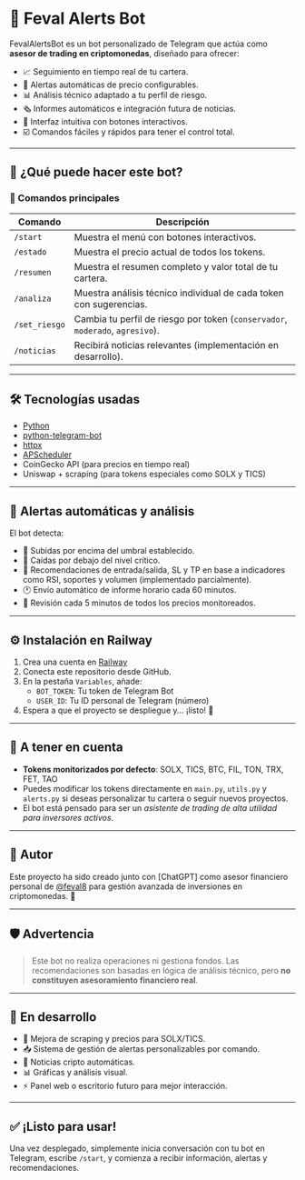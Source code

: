 # 🤖 Feval Alerts Bot

FevalAlertsBot es un bot personalizado de Telegram que actúa como **asesor de trading en criptomonedas**, diseñado para ofrecer:

- 📈 Seguimiento en tiempo real de tu cartera.
- 🔔 Alertas automáticas de precio configurables.
- 📊 Análisis técnico adaptado a tu perfil de riesgo.
- 🗞️ Informes automáticos e integración futura de noticias.
- 📲 Interfaz intuitiva con botones interactivos.
- ☑️ Comandos fáciles y rápidos para tener el control total.

---

## 🚀 ¿Qué puede hacer este bot?

### 🔧 Comandos principales

| Comando        | Descripción |
|----------------|-------------|
| `/start`       | Muestra el menú con botones interactivos. |
| `/estado`      | Muestra el precio actual de todos los tokens. |
| `/resumen`     | Muestra el resumen completo y valor total de tu cartera. |
| `/analiza`     | Muestra análisis técnico individual de cada token con sugerencias. |
| `/set_riesgo`  | Cambia tu perfil de riesgo por token (`conservador`, `moderado`, `agresivo`). |
| `/noticias`    | Recibirá noticias relevantes (implementación en desarrollo). |

---

## 🛠️ Tecnologías usadas

- [Python](https://www.python.org/)
- [python-telegram-bot](https://docs.python-telegram-bot.org/)
- [httpx](https://www.python-httpx.org/)
- [APScheduler](https://apscheduler.readthedocs.io/)
- CoinGecko API (para precios en tiempo real)
- Uniswap + scraping (para tokens especiales como SOLX y TICS)

---

## 🧪 Alertas automáticas y análisis

El bot detecta:

- 🔺 Subidas por encima del umbral establecido.
- 🔻 Caídas por debajo del nivel crítico.
- 🧠 Recomendaciones de entrada/salida, SL y TP en base a indicadores como RSI, soportes y volumen (implementado parcialmente).
- 🕐 Envío automático de informe horario cada 60 minutos.
- 🔁 Revisión cada 5 minutos de todos los precios monitoreados.

---

## ⚙️ Instalación en Railway

1. Crea una cuenta en [Railway](https://railway.app)
2. Conecta este repositorio desde GitHub.
3. En la pestaña `Variables`, añade:
    - `BOT_TOKEN`: Tu token de Telegram Bot
    - `USER_ID`: Tu ID personal de Telegram (número)
4. Espera a que el proyecto se despliegue y... ¡listo! 🎉

---

## 🧠 A tener en cuenta

- **Tokens monitorizados por defecto**: SOLX, TICS, BTC, FIL, TON, TRX, FET, TAO
- Puedes modificar los tokens directamente en `main.py`, `utils.py` y `alerts.py` si deseas personalizar tu cartera o seguir nuevos proyectos.
- El bot está pensado para ser un *asistente de trading de alta utilidad para inversores activos*.

---

## 📍 Autor

Este proyecto ha sido creado junto con [ChatGPT] como asesor financiero personal de [@feval8](https://github.com/feval8) para gestión avanzada de inversiones en criptomonedas. 🚀

---

## 🛡️ Advertencia

> Este bot no realiza operaciones ni gestiona fondos. Las recomendaciones son basadas en lógica de análisis técnico, pero **no constituyen asesoramiento financiero real**.

---

## 🧩 En desarrollo

- 🔄 Mejora de scraping y precios para SOLX/TICS.
- 📥 Sistema de gestión de alertas personalizables por comando.
- 📰 Noticias cripto automáticas.
- 📊 Gráficas y análisis visual.
- ⚡ Panel web o escritorio futuro para mejor interacción.

---

## ✅ ¡Listo para usar!

Una vez desplegado, simplemente inicia conversación con tu bot en Telegram, escribe `/start`, y comienza a recibir información, alertas y recomendaciones.

